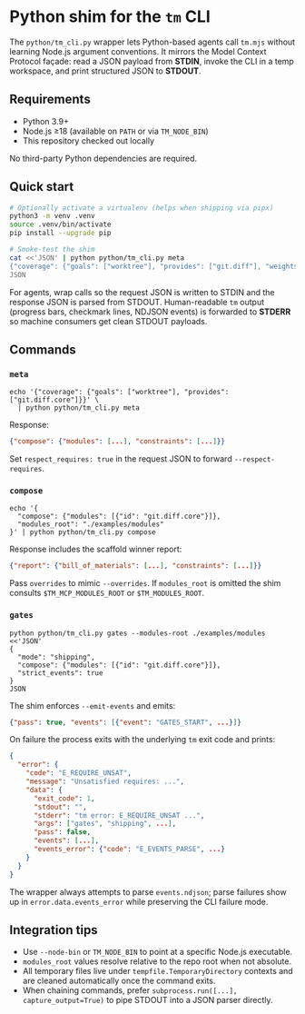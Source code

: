# Python shim for the `tm` CLI

The `python/tm_cli.py` wrapper lets Python-based agents call `tm.mjs` without
learning Node.js argument conventions. It mirrors the Model Context Protocol
façade: read a JSON payload from **STDIN**, invoke the CLI in a temp workspace,
and print structured JSON to **STDOUT**.

## Requirements

- Python 3.9+
- Node.js ≥18 (available on `PATH` or via `TM_NODE_BIN`)
- This repository checked out locally

No third-party Python dependencies are required.

## Quick start

```bash
# Optionally activate a virtualenv (helps when shipping via pipx)
python3 -m venv .venv
source .venv/bin/activate
pip install --upgrade pip

# Smoke-test the shim
cat <<'JSON' | python python/tm_cli.py meta
{"coverage": {"goals": ["worktree"], "provides": ["git.diff"], "weights": {"worktree": 1}}}
JSON
```

For agents, wrap calls so the request JSON is written to STDIN and the response
JSON is parsed from STDOUT. Human-readable `tm` output (progress bars, checkmark
lines, NDJSON events) is forwarded to **STDERR** so machine consumers get clean
STDOUT payloads.

## Commands

### `meta`

```
echo '{"coverage": {"goals": ["worktree"], "provides": ["git.diff.core"]}}' \
  | python python/tm_cli.py meta
```

Response:

```json
{"compose": {"modules": [...], "constraints": [...]}}
```

Set `respect_requires: true` in the request JSON to forward `--respect-requires`.

### `compose`

```
echo '{
  "compose": {"modules": [{"id": "git.diff.core"}]},
  "modules_root": "./examples/modules"
}' | python python/tm_cli.py compose
```

Response includes the scaffold winner report:

```json
{"report": {"bill_of_materials": [...], "constraints": [...]}}
```

Pass `overrides` to mimic `--overrides`. If `modules_root` is omitted the shim
consults `$TM_MCP_MODULES_ROOT` or `$TM_MODULES_ROOT`.

### `gates`

```
python python/tm_cli.py gates --modules-root ./examples/modules <<'JSON'
{
  "mode": "shipping",
  "compose": {"modules": [{"id": "git.diff.core"}]},
  "strict_events": true
}
JSON
```

The shim enforces `--emit-events` and emits:

```json
{"pass": true, "events": [{"event": "GATES_START", ...}]}
```

On failure the process exits with the underlying `tm` exit code and prints:

```json
{
  "error": {
    "code": "E_REQUIRE_UNSAT",
    "message": "Unsatisfied requires: ...",
    "data": {
      "exit_code": 1,
      "stdout": "",
      "stderr": "tm error: E_REQUIRE_UNSAT ...",
      "args": ["gates", "shipping", ...],
      "pass": false,
      "events": [...],
      "events_error": {"code": "E_EVENTS_PARSE", ...}
    }
  }
}
```

The wrapper always attempts to parse `events.ndjson`; parse failures show up in
`error.data.events_error` while preserving the CLI failure mode.

## Integration tips

- Use `--node-bin` or `TM_NODE_BIN` to point at a specific Node.js executable.
- `modules_root` values resolve relative to the repo root when not absolute.
- All temporary files live under `tempfile.TemporaryDirectory` contexts and are
  cleaned automatically once the command exits.
- When chaining commands, prefer `subprocess.run([...], capture_output=True)` to
  pipe STDOUT into a JSON parser directly.

